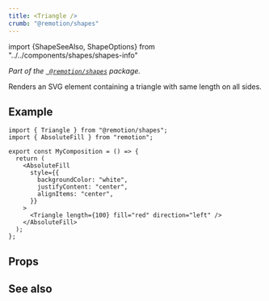 ```yaml
---
title: <Triangle />
crumb: "@remotion/shapes"
---
```


import {ShapeSeeAlso, ShapeOptions} from "../../components/shapes/shapes-info"

_Part of the [` @remotion/shapes`](/docs/shapes) package._

Renders an SVG element containing a triangle with same length on all sides.

## Example

```tsx twoslash title="src/Triangle.tsx"
import { Triangle } from "@remotion/shapes";
import { AbsoluteFill } from "remotion";

export const MyComposition = () => {
  return (
    <AbsoluteFill
      style={{
        backgroundColor: "white",
        justifyContent: "center",
        alignItems: "center",
      }}
    >
      <Triangle length={100} fill="red" direction="left" />
    </AbsoluteFill>
  );
};
```

## Props

<ShapeOptions shape="ellipse" all />

## See also

<ShapeSeeAlso shape="triangle"/>
